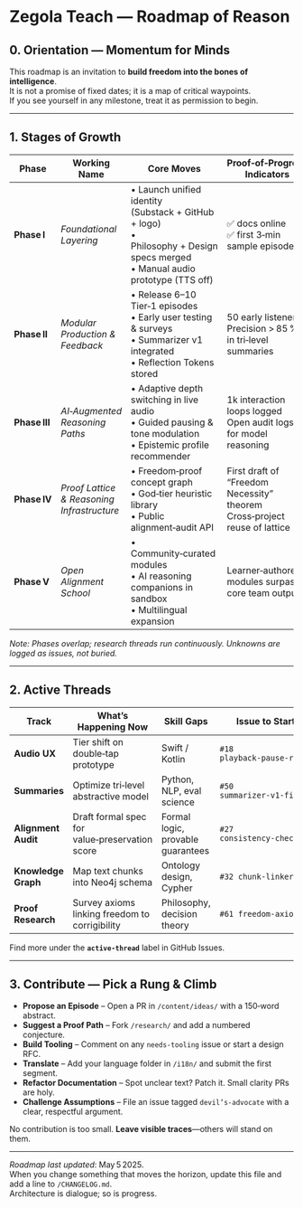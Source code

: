 # Zegola Teach — Roadmap of Reason

## 0. Orientation — Momentum for Minds  
This roadmap is an invitation to **build freedom into the bones of intelligence**.  
It is not a promise of fixed dates; it is a map of critical waypoints.  
If you see yourself in any milestone, treat it as permission to begin.

---

## 1. Stages of Growth  

| Phase | Working Name | Core Moves | Proof‑of‑Progress Indicators |
|-------|--------------|-----------|------------------------------|
| **Phase I** | *Foundational Layering* | • Launch unified identity (Substack + GitHub + logo)  <br>• Philosophy + Design specs merged  <br>• Manual audio prototype (TTS off) | ✅ docs online  <br>✅ first 3‑min sample episode |
| **Phase II** | *Modular Production & Feedback* | • Release 6–10 Tier‑1 episodes  <br>• Early user testing & surveys  <br>• Summarizer v1 integrated  <br>• Reflection Tokens stored | 50 early listeners  <br>Precision > 85 % in tri‑level summaries |
| **Phase III** | *AI‑Augmented Reasoning Paths* | • Adaptive depth switching in live audio  <br>• Guided pausing & tone modulation  <br>• Epistemic profile recommender | 1k interaction loops logged  <br>Open audit logs for model reasoning |
| **Phase IV** | *Proof Lattice & Reasoning Infrastructure* | • Freedom‑proof concept graph  <br>• God‑tier heuristic library  <br>• Public alignment‑audit API | First draft of “Freedom Necessity” theorem  <br>Cross‑project reuse of lattice |
| **Phase V** | *Open Alignment School* | • Community‑curated modules  <br>• AI reasoning companions in sandbox  <br>• Multilingual expansion | Learner‑authored modules surpass core team output |

_Note: Phases overlap; research threads run continuously. Unknowns are logged as issues, not buried._

---

## 2. Active Threads  

| Track | What’s Happening Now | Skill Gaps | Issue to Start With |
|-------|---------------------|------------|---------------------|
| **Audio UX** | Tier shift on double‑tap prototype | Swift / Kotlin | `#18 playback‑pause‑reflection` |
| **Summaries** | Optimize tri‑level abstractive model | Python, NLP, eval science | `#50 summarizer‑v1‑fine‑tune` |
| **Alignment Audit** | Draft formal spec for value‑preservation score | Formal logic, provable guarantees | `#27 consistency‑checker‑MVP` |
| **Knowledge Graph** | Map text chunks into Neo4j schema | Ontology design, Cypher | `#32 chunk‑linker‑design` |
| **Proof Research** | Survey axioms linking freedom to corrigibility | Philosophy, decision theory | `#61 freedom‑axiom‑survey` |

Find more under the **`active-thread`** label in GitHub Issues.

---

## 3. Contribute — Pick a Rung & Climb  

* **Propose an Episode** – Open a PR in `/content/ideas/` with a 150‑word abstract.  
* **Suggest a Proof Path** – Fork `/research/` and add a numbered conjecture.  
* **Build Tooling** – Comment on any `needs‑tooling` issue or start a design RFC.  
* **Translate** – Add your language folder in `/i18n/` and submit the first segment.  
* **Refactor Documentation** – Spot unclear text? Patch it. Small clarity PRs are holy.  
* **Challenge Assumptions** – File an issue tagged `devil’s‑advocate` with a clear, respectful argument.

No contribution is too small. **Leave visible traces**—others will stand on them.

---

*Roadmap last updated*: May 5 2025.  
When you change something that moves the horizon, update this file and add a line to `/CHANGELOG.md`.  
Architecture is dialogue; so is progress.